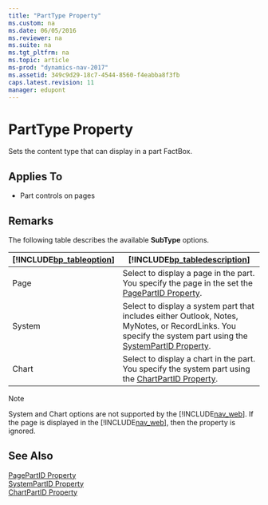 ```yaml
---
title: "PartType Property"
ms.custom: na
ms.date: 06/05/2016
ms.reviewer: na
ms.suite: na
ms.tgt_pltfrm: na
ms.topic: article
ms-prod: "dynamics-nav-2017"
ms.assetid: 349c9d29-18c7-4544-8560-f4eabba8f3fb
caps.latest.revision: 11
manager: edupont
---
```

# PartType Property
Sets the content type that can display in a part FactBox.  
  
## Applies To  
  
-   Part controls on pages  
  
## Remarks  
 The following table describes the available **SubType** options.  
  
|[!INCLUDE[bp_tableoption](includes/bp_tableoption_md.md)]|[!INCLUDE[bp_tabledescription](includes/bp_tabledescription_md.md)]|  
|----------------------------------|---------------------------------------|  
|Page|Select to display a page in the part. You specify the page in the set the [PagePartID Property](PagePartID-Property.md).|  
|System|Select to display a system part that includes either Outlook, Notes, MyNotes, or RecordLinks. You specify the system part using the [SystemPartID Property](SystemPartID-Property.md).|  
|Chart|Select to display a chart in the part. You specify the system part using the [ChartPartID Property](ChartPartID-Property.md).|  
  
> [!NOTE]  
>  System and Chart options are not supported by the [!INCLUDE[nav_web](includes/nav_web_md.md)]. If the page is displayed in the [!INCLUDE[nav_web](includes/nav_web_md.md)], then the property is ignored.  
  
## See Also  
 [PagePartID Property](PagePartID-Property.md)   
 [SystemPartID Property](SystemPartID-Property.md)   
 [ChartPartID Property](ChartPartID-Property.md)
